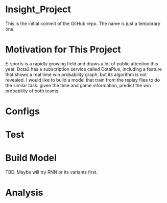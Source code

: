 # Insight_Project

This is the initial commit of the GitHub repo. The name is just a temporary one.

# Motivation for This Project

E-sports is a rapidly growing field and draws a lot of public attention this year. Dota2 has a subscription service called DotaPlus, including a feature that shows a real time win probability graph, but its algorithm is not revealed. I would like to build a model that train from the replay files to do the similar task: given the time and game information, predict the win probability of both teams.

# Configs

# Test

# Build Model

TBD. Maybe will try RNN or its variants first.

# Analysis
